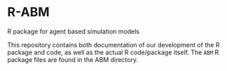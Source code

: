 # R-ABM

R package for agent based simulation models

This repository contains both documentation of our development of the R package and code, as well as the actual R code/package itself. The `ABM` R package files are found in the ABM directory.
